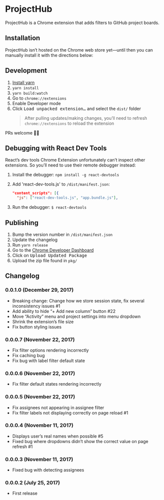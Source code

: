 # ProjectHub
ProjectHub is a Chrome extension that adds filters to GitHub project boards.


## Installation

ProjectHub isn’t hosted on the Chrome web store yet—until then you can manually install it with the directions below:


## Development

1.  [Install yarn](https://yarnpkg.com/en/docs/install)
2.  `yarn install`
3.  `yarn build:watch`
4.  Go to `chrome://extensions`
5.  Enable Developer mode
6.  Click <kbd>Load unpacked extension…</kbd> and select the `dist/` folder
    > After pulling updates/making changes, you’ll need to refresh `chrome://extensions` to reload the extension

PRs welcome 👍🏻


## Debugging with React Dev Tools

React’s dev tools Chrome Extension unfortunately can’t inspect other extensions. So you’ll need to use their remote debugger instead:

1.  Install the debugger: `npm install -g react-devtools`
2.  Add 'react-dev-tools.js' to `/dist/manifest.json`: 
    
    ```json
    "content_scripts": [{
      "js": ["react-dev-tools.js", "app.bundle.js"],
     ```
3.  Run the debugger: `$ react-devtools`


## Publishing

1.  Bump the version number in `/dist/manifest.json`
2.  Update the changelog
3.  Run `yarn release`
4.  Go to the [Chrome Developer Dashboard](https://chrome.google.com/webstore/developer/dashboard)
5.  Click on <kbd>Upload Updated Package</kbd>
6.  Upload the zip file found in `pkg/`


## Changelog

### 0.0.1.0 (December 29, 2017)
* Breaking change: Change how we store session state, fix several inconsistency issues #1
* Add ability to hide “+ Add new column” button #22
* Move “Activity” menu and project settings into menu dropdown
* Shrink the extension’s file size
* Fix button styling issues

### 0.0.0.7 (November 22, 2017)
* Fix filter options rendering incorrectly
* Fix caching bug
* Fix bug with label filter default state

### 0.0.0.6 (November 22, 2017)
* Fix filter default states rendering incorrectly

### 0.0.0.5 (November 22, 2017)
* Fix assignees not appearing in assignee filter
* Fix filter labels not displaying correctly on page reload #1

### 0.0.0.4 (November 11, 2017)

* Displays user’s real names when possible #5
* Fixed bug where dropdowns didn’t show the correct value on page refresh #1

### 0.0.0.3 (November 11, 2017)

* Fixed bug with detecting assignees

### 0.0.0.2 (July 25, 2017)

* First release


